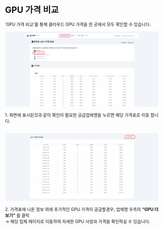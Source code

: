 # GPU 가격 비교

‘GPU 가격 비교’를 통해 클라우드 GPU 가격을 한 곳에서 모두 확인할 수 있습니다.

![gpu-price-comparison](img/gpu-price-comparison/gpu-price-comparison.png)

1\. 화면에 표시된것과 같이 확인이 필요한 공급업체명을 누르면 해당 가격표로 이동 합니다. <br><br>

![gpu-more-details](img/gpu-price-comparison/gpu-more-details.png)

2\. 가격표에 나온 정보 외에 추가적인 GPU 가격이 궁금할경우, 업체명 우측의 **“GPU 더보기”** 를 클릭 <br>
→ 해당 업체 페이지로 이동하여 자세한 GPU 사양과 가격을 확인하실 수 있습니다. <br><br>